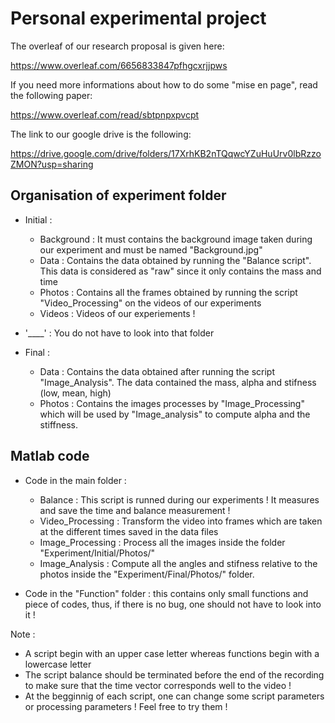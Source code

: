 # Personal experimental project

The overleaf of our research proposal is given here:

https://www.overleaf.com/6656833847pfhgcxrjjpws

If you need more informations about how to do some "mise en page", read the following paper:

https://www.overleaf.com/read/sbtpnpxpvcpt

The link to our google drive is the following:

https://drive.google.com/drive/folders/17XrhKB2nTQqwcYZuHuUrv0lbRzzoZMON?usp=sharing

## Organisation of experiment folder

- Initial :
    - Background : It must contains the background image taken during our experiment and must be named "Background.jpg"
    - Data       : Contains the data obtained by running the "Balance script". This data is considered as "raw" since it only contains the mass and time 
    - Photos     : Contains all the frames obtained by running the script "Video_Processing" on the videos of our experiments
    - Videos     : Videos of our experiements !

- '____' : You do not have to look into that folder

- Final  :
    - Data   : Contains the data obtained after running the script "Image_Analysis". The data contained the mass, alpha and stifness (low, mean, high)
    - Photos : Contains the images processes by "Image_Processing" which will be used by "Image_analysis" to compute alpha and the stiffness.

## Matlab code

- Code in the main folder :
    - Balance : This script is runned during our experiments ! It measures and save the time and balance measurement !
    - Video_Processing : Transform the video into frames which are taken at the different times saved in the data files
    - Image_Processing : Process all the images inside the folder "Experiment/Initial/Photos/"
    - Image_Analysis   : Compute all the angles and stifness relative to the photos inside the "Experiment/Final/Photos/" folder. 

- Code in the "Function" folder : this contains only small functions and piece of codes, thus, if there is no bug, one should not have to look into it !

Note :
 - A script begin with an upper case letter whereas functions begin with a lowercase letter
 - The script balance should be terminated before the end of the recording to make sure that the time vector corresponds well to the video ! 
 - At the begginnig of each script, one can change some script parameters or processing parameters ! Feel free to try them !
